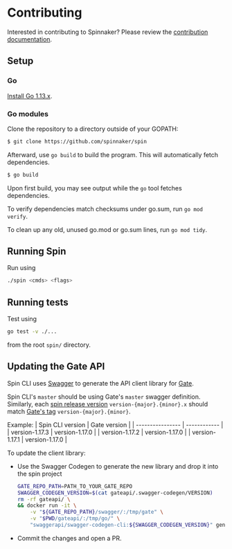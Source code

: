 # Contributing

Interested in contributing to Spinnaker? Please review the [contribution documentation](https://www.spinnaker.io/community/contributing/).

## Setup

### Go

[Install Go 1.13.x](https://golang.org/doc/install). 

### Go modules

Clone the repository to a directory outside of your GOPATH:

```bash
$ git clone https://github.com/spinnaker/spin
```

Afterward, use `go build` to build the program. This will automatically fetch dependencies.

```bash
$ go build
```

Upon first build, you may see output while the `go` tool fetches dependencies.

To verify dependencies match checksums under go.sum, run `go mod verify`.

To clean up any old, unused go.mod or go.sum lines, run `go mod tidy`.


## Running Spin

Run using

```bash
./spin <cmds> <flags>
```


## Running tests

Test using

```bash
go test -v ./...
```

from the root `spin/` directory.

## Updating the Gate API

Spin CLI uses [Swagger](https://swagger.io/) to generate the API client library for [Gate](https://github.com/spinnaker/gate). 

Spin CLI's `master` should be using Gate's `master` swagger definition. Similarly, each [spin release version](https://github.com/spinnaker/spin/tags) `version-{major}.{minor}.x` should match [Gate's tag](https://github.com/spinnaker/gate/tags) `version-{major}.{minor}`. 

Example:
| Spin CLI version | Gate version   |
| ---------------- | ------------   |
| version-1.17.3   | version-1.17.0 |
| version-1.17.2   | version-1.17.0 |
| version-1.17.1   | version-1.17.0 |


To update the client library:

- Use the Swagger Codegen to generate the new library and drop it into the spin project
    ```bash
    GATE_REPO_PATH=PATH_TO_YOUR_GATE_REPO
    SWAGGER_CODEGEN_VERSION=$(cat gateapi/.swagger-codegen/VERSION)
    rm -rf gateapi/ \
    && docker run -it \
        -v "${GATE_REPO_PATH}/swagger/:/tmp/gate" \
        -v "$PWD/gateapi/:/tmp/go/" \
        "swaggerapi/swagger-codegen-cli:${SWAGGER_CODEGEN_VERSION}" generate -i /tmp/gate/swagger.json -l go -o /tmp/go/
    ```
- Commit the changes and open a PR.
